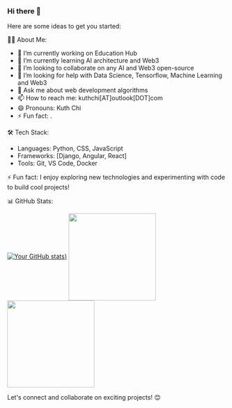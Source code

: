 ### Hi there 👋

Here are some ideas to get you started:

👨‍💻 About Me:
- 🔭 I’m currently working on Education Hub
- 🌱 I’m currently learning AI architecture and Web3
- 👯 I’m looking to collaborate on any AI and Web3 open-source
- 🤔 I’m looking for help with Data Science, Tensorflow, Machine Learning and Web3
- 💬 Ask me about web development algorithms 
- 📫 How to reach me: kuthchi[AT]outlook[DOT]com
- 😄 Pronouns: Kuth Chi
- ⚡ Fun fact: . 

🛠️ Tech Stack:
- Languages: Python, CSS, JavaScript
- Frameworks: [Django, Angular, React]
- Tools: Git, VS Code, Docker

⚡ Fun fact: I enjoy exploring new technologies and experimenting with code to build cool projects!

📊 GitHub Stats:

[![Your GitHub stats](https://github-readme-stats.vercel.app/api?username=kuth-chi&show=reviews,discussions_answered,prs_merged,prs_merged_percentage&show_icons=true&theme=transparent))](https://github.com/anuraghazra/github-readme-stats)
<a href="https://github.com/kuth-chi/github-readme-stats">
  <img height=200 align="center" src="https://github-readme-stats.vercel.app/api?username=kuth-chi" />
</a>
<a href="https://github.com/kuth-chi/convoychat">
  <img height=200 align="center" src="https://github-readme-stats.vercel.app/api/top-langs?username=kuthch-chi&layout=compact&langs_count=8&card_width=320" />
</a>

Let's connect and collaborate on exciting projects! 😊
